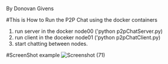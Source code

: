 By Donovan Givens 

#This is How to Run the P2P Chat using the docker containers

1. run server in the docker node00 ('python p2pChatServer.py)
2. run client in the doceker node01 ('python p2pChatClient.py)
3. start chatting between nodes. 



#ScreenShot example
![Screenshot (71)](https://user-images.githubusercontent.com/78038758/232161124-f57116a3-de61-465e-a2f0-d4b026a38c4d.png)
